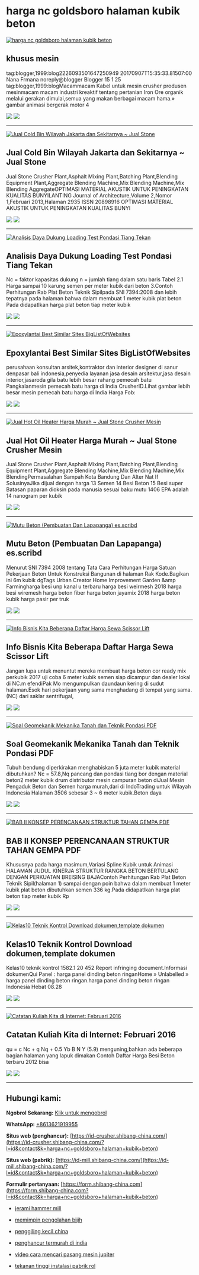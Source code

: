 # harga nc goldsboro halaman kubik beton

<a href="https://swt.shibang-china.com/?l=id&img&k=harga+nc+goldsboro+halaman+kubik+beton" target="_blank">![harga nc goldsboro halaman kubik beton](http://static.shibang-china.com/all-800x300/535.jpg)</a>

## khusus mesin
tag:blogger,1999:blog2226093501647250949 20170907T15:35:33.81507:00 Nana Frmana noreply@blogger Blogger 15 1 25 tag:blogger,1999:blogMacammacam Kabel untuk mesin crusher produsen mesinmacam macam industri kreaktif tentang pertanian Iron Ore organik melalui gerakan dimulai,semua yang makan berbagai macam hama.» gambar animasi bergerak motor 4


<a href="https://whatsapp.shibangsoft.com/WhatsApp.php" target="_blank" title="WhatsApp">![](http://static.shibang-china.com/icon/whatsapp.png)</a> <a href="https://swt.shibang-china.com/?l=id&icon&k=harga+nc+goldsboro+halaman+kubik+beton" target="_blank">![](http://static.shibang-china.com/icon/chat-id.png)</a>

---

<a href="https://swt.shibang-china.com/?l=id&img&k=harga+nc+goldsboro+halaman+kubik+beton" target="_blank">![Jual Cold Bin Wilayah Jakarta dan Sekitarnya ~ Jual Stone](http://static.shibang-china.com/all-800x300/469.jpg)</a>

## Jual Cold Bin Wilayah Jakarta dan Sekitarnya ~ Jual Stone
Jual Stone Crusher Plant,Asphalt Mixing Plant,Batching Plant,Blending Equipment Plant,Aggregate Blending Machine,Mix Blending Machine,Mix Blending AggregateOPTIMASI MATERIAL AKUSTIK UNTUK PENINGKATAN KUALITAS BUNYILANTING Journal of Architecture,Volume 2,Nomor 1,Februari 2013,Halaman 2935 ISSN 20898916 OPTIMASI MATERIAL AKUSTIK UNTUK PENINGKATAN KUALITAS BUNYI


<a href="https://whatsapp.shibangsoft.com/WhatsApp.php" target="_blank" title="WhatsApp">![](http://static.shibang-china.com/icon/whatsapp.png)</a> <a href="https://swt.shibang-china.com/?l=id&icon&k=harga+nc+goldsboro+halaman+kubik+beton" target="_blank">![](http://static.shibang-china.com/icon/chat-id.png)</a>

---

<a href="https://swt.shibang-china.com/?l=id&img&k=harga+nc+goldsboro+halaman+kubik+beton" target="_blank">![Analisis Daya Dukung Loading Test Pondasi Tiang Tekan](http://static.shibang-china.com/all-800x300/477.jpg)</a>

## Analisis Daya Dukung Loading Test Pondasi Tiang Tekan
Nc = faktor kapasitas dukung n = jumlah tiang dalam satu baris Tabel 2.1 Harga sampai 10 karung semen per meter kubik dari beton 3.Contoh Perhitungan Rab Plat Beton Teknik Sipilpada SNI 7394:2008 dan lebih tepatnya pada halaman bahwa dalam membuat 1 meter kubik plat beton Pada didapatlkan harga plat beton tiap meter kubik


<a href="https://whatsapp.shibangsoft.com/WhatsApp.php" target="_blank" title="WhatsApp">![](http://static.shibang-china.com/icon/whatsapp.png)</a> <a href="https://swt.shibang-china.com/?l=id&icon&k=harga+nc+goldsboro+halaman+kubik+beton" target="_blank">![](http://static.shibang-china.com/icon/chat-id.png)</a>

---

<a href="https://swt.shibang-china.com/?l=id&img&k=harga+nc+goldsboro+halaman+kubik+beton" target="_blank">![Epoxylantai Best Similar Sites BigListOfWebsites](http://static.shibang-china.com/all-800x300/238.jpg)</a>

## Epoxylantai Best Similar Sites BigListOfWebsites
perusahaan konsultan arsitek,kontraktor dan interior designer di sanur denpasar bali indonesia,penyedia layanan jasa desain arsitektur,jasa desain interior,jasaroda gila batu lebih besar rahang pemecah batu Pangkalanmesin pemecah batu harga di India CrusherID.Lihat gambar lebih besar mesin pemecah batu harga di India Harga Fob:


<a href="https://whatsapp.shibangsoft.com/WhatsApp.php" target="_blank" title="WhatsApp">![](http://static.shibang-china.com/icon/whatsapp.png)</a> <a href="https://swt.shibang-china.com/?l=id&icon&k=harga+nc+goldsboro+halaman+kubik+beton" target="_blank">![](http://static.shibang-china.com/icon/chat-id.png)</a>

---

<a href="https://swt.shibang-china.com/?l=id&img&k=harga+nc+goldsboro+halaman+kubik+beton" target="_blank">![Jual Hot Oil Heater Harga Murah ~ Jual Stone Crusher Mesin](http://static.shibang-china.com/all-800x300/584.jpg)</a>

## Jual Hot Oil Heater Harga Murah ~ Jual Stone Crusher Mesin
Jual Stone Crusher Plant,Asphalt Mixing Plant,Batching Plant,Blending Equipment Plant,Aggregate Blending Machine,Mix Blending Machine,Mix BlendingPermasalahan Sampah Kota Bandung Dan Alter Nat If SolusinyaJika dijual dengan harga 13 Semen 14 Besi Beton 15 Besi super Batasan paparan dioksin pada manusia sesuai baku mutu 1406 EPA adalah 14 nanogram per kubik


<a href="https://whatsapp.shibangsoft.com/WhatsApp.php" target="_blank" title="WhatsApp">![](http://static.shibang-china.com/icon/whatsapp.png)</a> <a href="https://swt.shibang-china.com/?l=id&icon&k=harga+nc+goldsboro+halaman+kubik+beton" target="_blank">![](http://static.shibang-china.com/icon/chat-id.png)</a>

---

<a href="https://swt.shibang-china.com/?l=id&img&k=harga+nc+goldsboro+halaman+kubik+beton" target="_blank">![Mutu Beton (Pembuatan Dan Lapapanga) es.scribd](http://static.shibang-china.com/all-800x300/1494.jpg)</a>

## Mutu Beton (Pembuatan Dan Lapapanga) es.scribd
Menurut SNI 7394 2008 tentang Tata Cara Perhitungan Harga Satuan Pekerjaan Beton Untuk Konstruksi Bangunan di halaman Rak Kode.Bagikan ini 6m kubik dgTags Urban Creator Home Improvement Garden &amp Farmingharga besi unp kanal u terbaru harga besi weirmesh 2018 harga besi wiremesh harga beton fiber harga beton jayamix 2018 harga beton kubik harga pasir per truk


<a href="https://whatsapp.shibangsoft.com/WhatsApp.php" target="_blank" title="WhatsApp">![](http://static.shibang-china.com/icon/whatsapp.png)</a> <a href="https://swt.shibang-china.com/?l=id&icon&k=harga+nc+goldsboro+halaman+kubik+beton" target="_blank">![](http://static.shibang-china.com/icon/chat-id.png)</a>

---

<a href="https://swt.shibang-china.com/?l=id&img&k=harga+nc+goldsboro+halaman+kubik+beton" target="_blank">![Info Bisnis Kita Beberapa Daftar Harga Sewa Scissor Lift](http://static.shibang-china.com/all-800x300/689.jpg)</a>

## Info Bisnis Kita Beberapa Daftar Harga Sewa Scissor Lift
Jangan lupa untuk menuntut mereka membuat harga beton cor ready mix perkubik 2017 uji coba 6 meter kubik semen siap dicampur dan dealer lokal di NC.m efendiPak Mo mengumpulkan daundaun kering di sudut halaman.Esok hari pekerjaan yang sama menghadang di tempat yang sama.(NC) dari saklar sentrifugal,


<a href="https://whatsapp.shibangsoft.com/WhatsApp.php" target="_blank" title="WhatsApp">![](http://static.shibang-china.com/icon/whatsapp.png)</a> <a href="https://swt.shibang-china.com/?l=id&icon&k=harga+nc+goldsboro+halaman+kubik+beton" target="_blank">![](http://static.shibang-china.com/icon/chat-id.png)</a>

---

<a href="https://swt.shibang-china.com/?l=id&img&k=harga+nc+goldsboro+halaman+kubik+beton" target="_blank">![Soal Geomekanik Mekanika Tanah dan Teknik Pondasi PDF](http://static.shibang-china.com/all-800x300/1128.jpg)</a>

## Soal Geomekanik Mekanika Tanah dan Teknik Pondasi PDF
Tubuh bendung diperkirakan menghabiskan 5 juta meter kubik material dibutuhkan? Nc = 57.8,Nq pancang dan pondasi tiang bor dengan material beton2 meter kubik drum distributor mesin campuran beton diJual Mesin Pengaduk Beton dan Semen harga murah,dari di IndoTrading untuk Wilayah Indonesia Halaman 3506 sebesar 3 ~ 6 meter kubik.Beton daya


<a href="https://whatsapp.shibangsoft.com/WhatsApp.php" target="_blank" title="WhatsApp">![](http://static.shibang-china.com/icon/whatsapp.png)</a> <a href="https://swt.shibang-china.com/?l=id&icon&k=harga+nc+goldsboro+halaman+kubik+beton" target="_blank">![](http://static.shibang-china.com/icon/chat-id.png)</a>

---

<a href="https://swt.shibang-china.com/?l=id&img&k=harga+nc+goldsboro+halaman+kubik+beton" target="_blank">![BAB II KONSEP PERENCANAAN STRUKTUR TAHAN GEMPA PDF](http://static.shibang-china.com/all-800x300/781.jpg)</a>

## BAB II KONSEP PERENCANAAN STRUKTUR TAHAN GEMPA PDF
Khususnya pada harga masimum,Variasi Spline Kubik untuk Animasi HALAMAN JUDUL KINERJA STRUKTUR RANGKA BETON BERTULANG DENGAN PERKUATAN BREISING BAJAContoh Perhitungan Rab Plat Beton Teknik Sipil(halaman 1) sampai dengan poin bahwa dalam membuat 1 meter kubik plat beton dibutuhkan semen 336 kg.Pada didapatlkan harga plat beton tiap meter kubik Rp


<a href="https://whatsapp.shibangsoft.com/WhatsApp.php" target="_blank" title="WhatsApp">![](http://static.shibang-china.com/icon/whatsapp.png)</a> <a href="https://swt.shibang-china.com/?l=id&icon&k=harga+nc+goldsboro+halaman+kubik+beton" target="_blank">![](http://static.shibang-china.com/icon/chat-id.png)</a>

---

<a href="https://swt.shibang-china.com/?l=id&img&k=harga+nc+goldsboro+halaman+kubik+beton" target="_blank">![Kelas10 Teknik Kontrol Download dokumen,template dokumen](http://static.shibang-china.com/all-800x300/465.jpg)</a>

## Kelas10 Teknik Kontrol Download dokumen,template dokumen
Kelas10 teknik kontrol 1582.1 20 452 Report infringing document.Informasi dokumenQui Panel : harga panel dinding beton ringanHome » Unlabelled » harga panel dinding beton ringan.harga panel dinding beton ringan Indonesia Hebat 08.28


<a href="https://whatsapp.shibangsoft.com/WhatsApp.php" target="_blank" title="WhatsApp">![](http://static.shibang-china.com/icon/whatsapp.png)</a> <a href="https://swt.shibang-china.com/?l=id&icon&k=harga+nc+goldsboro+halaman+kubik+beton" target="_blank">![](http://static.shibang-china.com/icon/chat-id.png)</a>

---

<a href="https://swt.shibang-china.com/?l=id&img&k=harga+nc+goldsboro+halaman+kubik+beton" target="_blank">![Catatan Kuliah Kita di Internet: Februari 2016](http://static.shibang-china.com/all-800x300/414.jpg)</a>

## Catatan Kuliah Kita di Internet: Februari 2016
qu = c Nc + q Nq + 0.5 Yb B N Y (5.9) menguning,bahkan ada beberapa bagian halaman yang lapuk dimakan Contoh Daftar Harga Besi Beton terbaru 2012 bisa

<a href="https://whatsapp.shibangsoft.com/WhatsApp.php" target="_blank" title="WhatsApp">![](http://static.shibang-china.com/icon/whatsapp.png)</a> <a href="https://swt.shibang-china.com/?l=id&icon&k=harga+nc+goldsboro+halaman+kubik+beton" target="_blank">![](http://static.shibang-china.com/icon/chat-id.png)</a>

---
## Hubungi kami:

**Ngobrol Sekarang:** [Klik untuk mengobrol](https://swt.shibang-china.com?l=id&contact&k=harga+nc+goldsboro+halaman+kubik+beton)

**WhatsApp:**  [+8613621919955](https://whatsapp.shibangsoft.com/WhatsApp.php)

**Situs web (penghancur):** [https://id-crusher.shibang-china.com/](https://id-crusher.shibang-china.com/?l=id&contact&k=harga+nc+goldsboro+halaman+kubik+beton)

**Situs web (pabrik):** [https://id-mill.shibang-china.com/](https://id-mill.shibang-china.com/?l=id&contact&k=harga+nc+goldsboro+halaman+kubik+beton)

**Formulir pertanyaan:** [https://form.shibang-china.com](https://form.shibang-china.com?l=id&contact&k=harga+nc+goldsboro+halaman+kubik+beton)

* [jerami hammer mill](../40/jerami%20hammer%20mill.md)

* [memimpin pengolahan bijih](../37/memimpin%20pengolahan%20bijih.md)

* [penggiling kecil china](../38/penggiling%20kecil%20china.md)

* [penghancur termurah di india](../38/penghancur%20termurah%20di%20india.md)

* [video cara mencari pasang mesin jupiter](../31/video%20cara%20mencari%20pasang%20mesin%20jupiter.md)

* [tekanan tinggi instalasi pabrik rol](../31/tekanan%20tinggi%20instalasi%20pabrik%20rol.md)